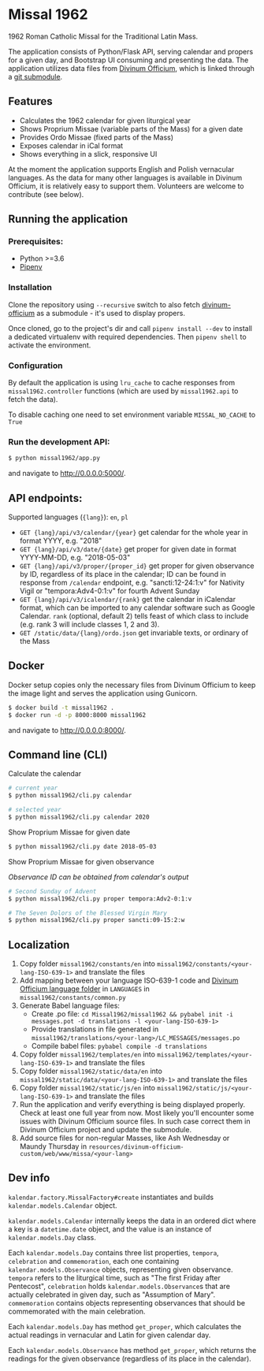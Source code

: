 # Missal 1962

1962 Roman Catholic Missal for the Traditional Latin Mass.

The application consists of Python/Flask API, serving calendar and propers for a given day, and Bootstrap UI consuming 
and presenting the data. The application utilizes data files from
 [Divinum Officium](https://github.com/DivinumOfficium/divinum-officium), which is linked through a
 [git submodule](./resources).

## Features 

* Calculates the 1962 calendar for given liturgical year
* Shows Proprium Missae (variable parts of the Mass) for a given date
* Provides Ordo Missae (fixed parts of the Mass)
* Exposes calendar in iCal format
* Shows everything in a slick, responsive UI

At the moment the application supports English and Polish vernacular languages. As the data for many other languages
is available in Divinum Officium, it is relatively easy to support them. Volunteers are welcome to contribute (see below). 

## Running the application

### Prerequisites:

* Python >=3.6
* [Pipenv](https://pipenv.readthedocs.io/en/latest/)

### Installation

Clone the repository using `--recursive` switch to also fetch [divinum-officium](https://github.com/DivinumOfficium/divinum-officium)
as a submodule - it's used to display propers.

Once cloned, go to the project's dir and call `pipenv install --dev` to install a dedicated virtualenv with
required dependencies. Then `pipenv shell` to activate the environment.

### Configuration

By default the application is using `lru_cache` to cache responses from `missal1962.controller` functions (which are
used by `missal1962.api` to fetch the data).

To disable caching one need to set environment variable `MISSAL_NO_CACHE` to `True`

### Run the development API:

```bash
$ python missal1962/app.py
```

and navigate to http://0.0.0.0:5000/.

## API endpoints:

Supported languages (`{lang}`): `en`, `pl`

* `GET {lang}/api/v3/calendar/{year}` get calendar for the whole year in format YYYY, e.g. "2018"
* `GET {lang}/api/v3/date/{date}` get proper for given date in format YYYY-MM-DD, e.g. "2018-05-03"
* `GET {lang}/api/v3/proper/{proper_id}` get proper for given observance by ID, regardless of its place in the calendar; 
ID can be found in response from `/calendar` endpoint, e.g. "sancti:12-24:1:v" for Nativity Vigil or "tempora:Adv4-0:1:v"
for fourth Advent Sunday 
* `GET {lang}/api/v3/icalendar/{rank}` get the calendar in iCalendar format, which can be imported to any calendar software 
such as Google Calendar. `rank` (optional, default 2) tells feast of which class to include 
(e.g. rank 3 will include classes 1, 2 and 3).    
* `GET /static/data/{lang}/ordo.json` get invariable texts, or ordinary of the Mass    

## Docker

Docker setup copies only the necessary files from Divinum Officium to keep the image light and serves the application using Gunicorn.

```bash
$ docker build -t missal1962 .
$ docker run -d -p 8000:8000 missal1962

```

and navigate to http://0.0.0.0:8000/.

## Command line (CLI)

Calculate the calendar
```bash
# current year
$ python missal1962/cli.py calendar

# selected year
$ python missal1962/cli.py calendar 2020
```

Show Proprium Missae for given date
```bash
$ python missal1962/cli.py date 2018-05-03
```

Show Proprium Missae for given observance

*Observance ID can be obtained from calendar's output*
```bash
# Second Sunday of Advent
$ python missal1962/cli.py proper tempora:Adv2-0:1:v

# The Seven Dolors of the Blessed Virgin Mary
$ python missal1962/cli.py proper sancti:09-15:2:w
```

## Localization

1. Copy folder `missal1962/constants/en` into `missal1962/constants/<your-lang-ISO-639-1>` and translate the files
2. Add mapping between your language ISO-639-1 code and [Divinum Officium language folder](https://github.com/DivinumOfficium/divinum-officium/tree/master/web/www/missa) in `LANGUAGES` in `missal1962/constants/common.py`
3. Generate Babel language files:
    - Create .po file: `cd Missal1962/missal1962 && pybabel init -i messages.pot -d translations -l <your-lang-ISO-639-1>`
    - Provide translations in file generated in `missal1962/translations/<your-lang>/LC_MESSAGES/messages.po`
    - Compile babel files: `pybabel compile -d translations`
4. Copy folder `missal1962/templates/en` into `missal1962/templates/<your-lang-ISO-639-1>` and translate the files
5. Copy folder `missal1962/static/data/en` into `missal1962/static/data/<your-lang-ISO-639-1>` and translate the files
6. Copy folder `missal1962/static/js/en` into `missal1962/static/js/<your-lang-ISO-639-1>` and translate the files
7. Run the application and verify everything is being displayed properly. Check at least one full year from now. Most likely you'll encounter some issues with Divinum Officium source files. In such case correct them in Divinum Officium project and update the submodule. 
8. Add source files for non-regular Masses, like Ash Wednesday or Maundy Thursday in `resources/divinum-officium-custom/web/www/missa/<your-lang>`


## Dev info

`kalendar.factory.MissalFactory#create` instantiates and builds `kalendar.models.Calendar` object.

`kalendar.models.Calendar` internally keeps the data in an ordered dict where a key is a `datetime.date` object, and the
value is an instance of `kalendar.models.Day` class.

Each `kalendar.models.Day` contains three list properties, `tempora`, `celebration` and `commemoration`, each one 
containing `kalendar.models.Observance` objects, representing given observance. `tempora` refers to the liturgical
time, such as "The first Friday after Pentecost", `celebration` holds `kalendar.models.Observance`s that are actually
celebrated in given day, such as "Assumption of Mary". `commemoration` contains objects representing observances
that should be commemorated with the main celebration.  

Each `kalendar.models.Day` has method `get_proper`, which calculates the actual readings in vernacular and Latin for given
calendar day. 

Each `kalendar.models.Observance` has method `get_proper`, which returns the readings for the given observance (regardless
of its place in the calendar).
